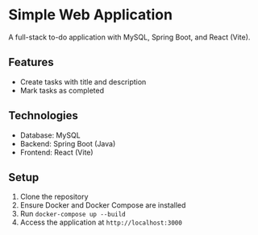 # Simple Web Application
A full-stack to-do application with MySQL, Spring Boot, and React (Vite).

## Features
- Create tasks with title and description
- Mark tasks as completed

## Technologies
- Database: MySQL
- Backend: Spring Boot (Java)
- Frontend: React (Vite)

## Setup

1. Clone the repository
2. Ensure Docker and Docker Compose are installed
3. Run `docker-compose up --build`
4. Access the application at `http://localhost:3000`
